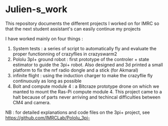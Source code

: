 # Julien-s_work
This repository documents the different projects I worked on for IMRC so that the next student assistant's can easily continue my projects


I have worked mainly on four things : 
1) System tests : a series of script to automatically fly and evaluate the proper functionning of crazyflies in crazyswarm2
2) Pololu 3pI+ ground robot : first prototype of the controler + state estimator to guide the 3pi+ robot. Also designed and 3d printed a small platform to fix the nrf radio dongle and a stick (for Akmaral)
3) infinite flight : using the induction charger to make the crazyflie fly continuously as long as possible
4) Bolt and compute module 4 : a Bitcraze prototype drone on which we manted to mount the Ras-Pi compute module 4. This project came to a halt because of parts never arriving and techincal difficulties between CM4 and camera. 

NB : for detailed explanations and code files on the 3pi+ project, see https://github.com/IMRCLab/Pololu_3pi-
